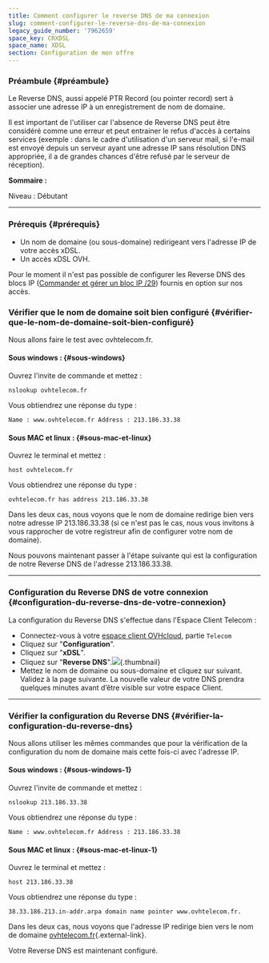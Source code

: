 ```yaml
---
title: Comment configurer le reverse DNS de ma connexion
slug: comment-configurer-le-reverse-dns-de-ma-connexion
legacy_guide_number: '7962659'
space_key: CRXDSL
space_name: XDSL
section: Configuration de mon offre
---
```


### Préambule {#préambule}

Le Reverse DNS, aussi appelé PTR Record (ou pointer record) sert à associer une adresse IP à un enregistrement de nom de domaine.

Il est important de l'utiliser car l'absence de Reverse DNS peut être considéré comme une erreur et peut entrainer le refus d'accès à certains services (exemple : dans le cadre d'utilisation d'un serveur mail, si l'e-mail est envoyé depuis un serveur ayant une adresse IP sans résolution DNS appropriée, il a de grandes chances d'être refusé par le serveur de réception).

**Sommaire :**

Niveau : Débutant

------------------------------------------------------------------------

### Prérequis {#prérequis}

-   Un nom de domaine (ou sous-domaine) redirigeant vers l'adresse IP de votre accès xDSL.
-   Un accès xDSL OVH.

Pour le moment il n'est pas possible de configurer les Reverse DNS des blocs IP ([Commander et gérer un bloc IP /29](../comment-commander-et-gerer-un-bloc-ip-29/)) fournis en option sur nos accès.

### Vérifier que le nom de domaine soit bien configuré {#vérifier-que-le-nom-de-domaine-soit-bien-configuré}

Nous allons faire le test avec ovhtelecom.fr.

#### Sous windows : {#sous-windows}

Ouvrez l'invite de commande et mettez :

    nslookup ovhtelecom.fr

Vous obtiendrez une réponse du type :

    Name : www.ovhtelecom.fr Address : 213.186.33.38

#### Sous MAC et linux : {#sous-mac-et-linux}

Ouvrez le terminal et mettez :

    host ovhtelecom.fr

Vous obtiendrez une réponse du type :

    ovhtelecom.fr has address 213.186.33.38

Dans les deux cas, nous voyons que le nom de domaine redirige bien vers notre adresse IP 213.186.33.38 (si ce n'est pas le cas, nous vous invitons à vous rapprocher de votre registreur afin de configurer votre nom de domaine).

Nous pouvons maintenant passer à l'étape suivante qui est la configuration de notre Reverse DNS de l'adresse 213.186.33.38.

------------------------------------------------------------------------

### Configuration du Reverse DNS de votre connexion {#configuration-du-reverse-dns-de-votre-connexion}

La configuration du Reverse DNS s'effectue dans l'Espace Client Telecom :

-   Connectez-vous à votre [espace client OVHcloud](https://www.ovh.com/auth/?action=gotomanager&from=https://www.ovh.com/fr/&ovhSubsidiary=fr), partie `Telecom`
-   Cliquez sur "**Configuration**".
-   Cliquez sur "**xDSL**".
-   Cliquez sur "**Reverse DNS**".![](images/2015-06-01-120853_518x471_scrot.png){.thumbnail}
-   Mettez le nom de domaine ou sous-domaine et cliquez sur suivant. Validez à la page suivante. La nouvelle valeur de votre DNS prendra quelques minutes avant d’être visible sur votre espace Client.

------------------------------------------------------------------------

### Vérifier la configuration du Reverse DNS {#vérifier-la-configuration-du-reverse-dns}

Nous allons utiliser les mêmes commandes que pour la vérification de la configuration du nom de domaine mais cette fois-ci avec l'adresse IP.

#### Sous windows : {#sous-windows-1}

Ouvrez l'invite de commande et mettez :

    nslookup 213.186.33.38

Vous obtiendrez une réponse du type :

    Name : www.ovhtelecom.fr Address : 213.186.33.38

#### Sous MAC et linux : {#sous-mac-et-linux-1}

Ouvrez le terminal et mettez :

    host 213.186.33.38

Vous obtiendrez une réponse du type :

    38.33.186.213.in-addr.arpa domain name pointer www.ovhtelecom.fr.

Dans les deux cas, nous voyons que l'adresse IP redirige bien vers le nom de domaine [ovhtelecom.fr](http://ovhtelecom.fr){.external-link}.

Votre Reverse DNS est maintenant configuré.


